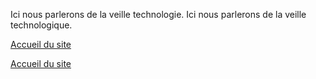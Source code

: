 Ici nous parlerons de la veille technologie.
Ici nous parlerons de la veille technologique.

<!-- Lien en HTML vers la racine du site (index.md) -->
<a href=".">Accueil du site</a>
                            
<!-- Lien en markdown vers la racine du site (index.md) -->
[Accueil du site](.)
                            